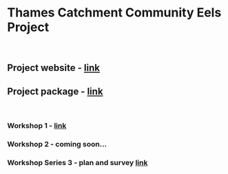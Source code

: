 # Thames Catchment Community Eels Project

<br>

## Project website - <a href="https://www.thamesriverstrust.org.uk/thames-catchment-community-eels-project/" target="_blank">link</a>

## Project package - <a href="https://storymaps.arcgis.com/collections/7cf499061da14932875025e129bfd104" target="_blank">link</a>

<br>

### Workshop 1 - <a href="https://storymaps.arcgis.com/stories/37f0acf5f5e64562b5c93440293b436b" target="_blank">link</a>

### Workshop 2 - coming soon...

### Workshop Series 3 - plan and survey <a href="https://thamesestuarypartnership.github.io/thameseels/workshops/index.html#1" target="_blank">link</a>
